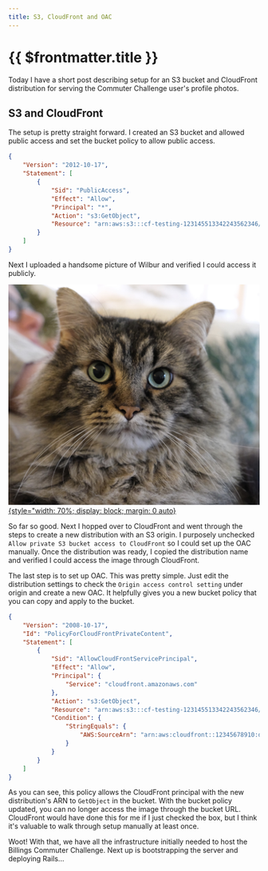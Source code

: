 ```yaml
---
title: S3, CloudFront and OAC
---
```


# {{ $frontmatter.title }}

Today I have a short post describing setup for an S3 bucket and CloudFront distribution for serving the Commuter Challenge user's profile photos.

## S3 and CloudFront

The setup is pretty straight forward. I created an S3 bucket and allowed public access and set the bucket policy to allow public access.

```json
{
	"Version": "2012-10-17",
	"Statement": [
		{
			"Sid": "PublicAccess",
			"Effect": "Allow",
			"Principal": "*",
			"Action": "s3:GetObject",
			"Resource": "arn:aws:s3:::cf-testing-123145513342243562346/*"
		}
	]
}
```

Next I uploaded a handsome picture of Wilbur and verified I could access it publicly.

[![CSA](/public/wilbur.jpg){style="width: 70%; display: block; margin: 0 auto}](https://cp.certmetrics.com/amazon/en/public/verify/credential/f9810ebde2dc4658a879811c72879db5)

So far so good. Next I hopped over to CloudFront and went through the steps to create a new distribution with an S3 origin. I purposely unchecked `Allow private S3 bucket access to CloudFront` so I could set up the OAC manually. Once the distribution was ready, I copied the distribution name and verified I could access the image through CloudFront.

The last step is to set up OAC. This was pretty simple. Just edit the distribution settings to check the `Origin access control setting` under origin and create a new OAC. It helpfully gives you a new bucket policy that you can copy and apply to the bucket.

```json
{
	"Version": "2008-10-17",
    "Id": "PolicyForCloudFrontPrivateContent",
	"Statement": [
		{
			"Sid": "AllowCloudFrontServicePrincipal",
			"Effect": "Allow",
			"Principal": {
				"Service": "cloudfront.amazonaws.com"
			},
			"Action": "s3:GetObject",
			"Resource": "arn:aws:s3:::cf-testing-123145513342243562346/*",
			"Condition": {
				"StringEquals": {
					"AWS:SourceArn": "arn:aws:cloudfront::12345678910:distribution/E2LVT1XATDR4FO"
				}
			}
		}
	]
}
```

As you can see, this policy allows the CloudFront principal with the new distribution's ARN to `GetObject` in the bucket. With the bucket policy updated, you can no longer access the image through the bucket URL. CloudFront would have done this for me if I just checked the box, but I think it's valuable to walk through setup manually at least once.

Woot! With that, we have all the infrastructure initially needed to host the Billings Commuter Challenge. Next up is bootstrapping the server and deploying Rails...